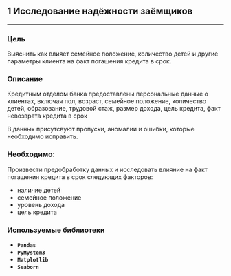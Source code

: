 ﻿## 1 Исследование надёжности заёмщиков

---
### Цель
Выяснить как влияет семейное положение, количество детей и другие параметры клиента на факт погашения кредита в срок.

### Описание
Кредитным отделом банка предоставлены персональные данные о клиентах, включая пол, возраст, семейное положение, количество детей, образование, трудовой стаж, размер дохода, цель кредита, факт невозврата кредита в срок

В данных присутсвуют пропуски, аномалии и ошибки, которые необходимо исправить.

### Необходимо:

Произвести предобработку данных и исследовать влияние на факт погашения кредита в срок следующих факторов:
- наличие детей
- семейное положение
- уровень дохода
- цель кредита

### Используемые библиотеки
- **`Pandas`**
- **`PyMystem3`**
- **`Matplotlib`**
- **`Seaborn`**